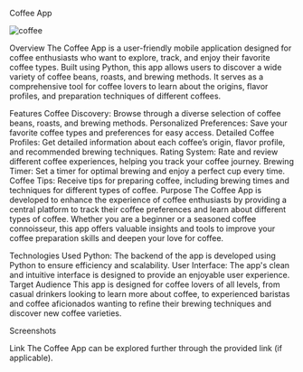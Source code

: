 Coffee App


![coffee](https://github.com/user-attachments/assets/8526e464-6460-43de-963d-47caf285b7ec)

Overview
The Coffee App is a user-friendly mobile application designed for coffee enthusiasts who want to explore, track, and enjoy their favorite coffee types. Built using Python, this app allows users to discover a wide variety of coffee beans, roasts, and brewing methods. It serves as a comprehensive tool for coffee lovers to learn about the origins, flavor profiles, and preparation techniques of different coffees.

Features
Coffee Discovery: Browse through a diverse selection of coffee beans, roasts, and brewing methods.
Personalized Preferences: Save your favorite coffee types and preferences for easy access.
Detailed Coffee Profiles: Get detailed information about each coffee’s origin, flavor profile, and recommended brewing techniques.
Rating System: Rate and review different coffee experiences, helping you track your coffee journey.
Brewing Timer: Set a timer for optimal brewing and enjoy a perfect cup every time.
Coffee Tips: Receive tips for preparing coffee, including brewing times and techniques for different types of coffee.
Purpose
The Coffee App is developed to enhance the experience of coffee enthusiasts by providing a central platform to track their coffee preferences and learn about different types of coffee. Whether you are a beginner or a seasoned coffee connoisseur, this app offers valuable insights and tools to improve your coffee preparation skills and deepen your love for coffee.

Technologies Used
Python: The backend of the app is developed using Python to ensure efficiency and scalability.
User Interface: The app's clean and intuitive interface is designed to provide an enjoyable user experience.
Target Audience
This app is designed for coffee lovers of all levels, from casual drinkers looking to learn more about coffee, to experienced baristas and coffee aficionados wanting to refine their brewing techniques and discover new coffee varieties.

Screenshots


Link
The Coffee App can be explored further through the provided link (if applicable).
